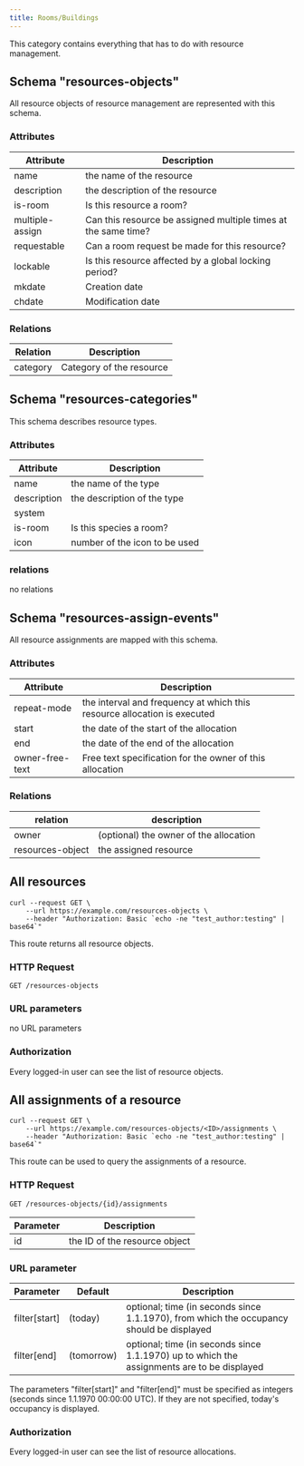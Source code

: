 ```yaml
---
title: Rooms/Buildings
---
```



This category contains everything that has to do with resource management.


## Schema "resources-objects"

All resource objects of resource management are represented with this schema.

### Attributes

Attribute | Description
-------- | ------------
name | the name of the resource
description | the description of the resource
is-room | Is this resource a room?
multiple-assign | Can this resource be assigned multiple times at the same time?
requestable | Can a room request be made for this resource?
lockable | Is this resource affected by a global locking period?
mkdate | Creation date
chdate | Modification date

### Relations

Relation | Description
-------- | ------------
category | Category of the resource


## Schema "resources-categories"

This schema describes resource types.

### Attributes

Attribute | Description
-------- | ------------
name | the name of the type
description | the description of the type
system |
is-room | Is this species a room?
icon | number of the icon to be used

### relations

no relations


## Schema "resources-assign-events"

All resource assignments are mapped with this schema.

### Attributes

Attribute | Description
-------- | ------------
repeat-mode | the interval and frequency at which this resource allocation is executed
start | the date of the start of the allocation
end | the date of the end of the allocation
owner-free-text | Free text specification for the owner of this allocation

### Relations

relation | description
-------- | ------------
owner | (optional) the owner of the allocation
resources-object | the assigned resource


## All resources
```shell
curl --request GET \
    --url https://example.com/resources-objects \
    --header "Authorization: Basic `echo -ne "test_author:testing" | base64`"
```

This route returns all resource objects.

### HTTP Request

`GET /resources-objects`

### URL parameters

no URL parameters

### Authorization

Every logged-in user can see the list of resource objects.


## All assignments of a resource
```shell
curl --request GET \
    --url https://example.com/resources-objects/<ID>/assignments \
    --header "Authorization: Basic `echo -ne "test_author:testing" | base64`"
```

This route can be used to query the assignments of a resource.

### HTTP Request

`GET /resources-objects/{id}/assignments`

Parameter | Description
--------- | ------------
id | the ID of the resource object

### URL parameter

Parameter | Default | Description
--------- | ------- | ------------
filter[start] | (today) | optional; time (in seconds since 1.1.1970), from which the occupancy should be displayed
filter[end] | (tomorrow) | optional; time (in seconds since 1.1.1970) up to which the assignments are to be displayed

The parameters "filter[start]" and "filter[end]" must be specified as integers (seconds since 1.1.1970 00:00:00 UTC). If they are not specified, today's occupancy is displayed.

### Authorization

Every logged-in user can see the list of resource allocations.
